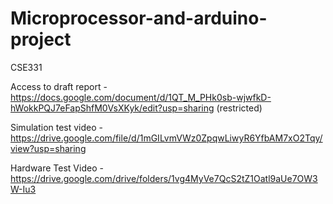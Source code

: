 # Microprocessor-and-arduino-project
CSE331

Access to draft report - https://docs.google.com/document/d/1QT_M_PHk0sb-wjwfkD-hWokkPQJ7eFapShfM0VsXKyk/edit?usp=sharing (restricted)

Simulation test video - https://drive.google.com/file/d/1mGILvmVWz0ZpqwLiwyR6YfbAM7xO2Tqy/view?usp=sharing

Hardware Test Video - https://drive.google.com/drive/folders/1vg4MyVe7QcS2tZ1Oatl9aUe7OW3W-Iu3